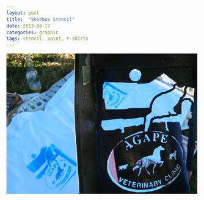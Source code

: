 ```yaml
---
layout: post
title:  "Shoebox Stencil"
date: 2013-08-17
categories: graphic
tags: stencil, paint, t-shirts
---
```



<img src="/img/shoeboxstencil2.png" alt="Shoebox Stencil" class="img-responsive">

